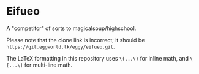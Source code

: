# Eifueo

A "competitor" of sorts to magicalsoup/highschool.

Please note that the clone link is incorrect; it should be `https://git.eggworld.tk/eggy/eifueo.git`.

The LaTeX formatting in this repository uses `\(...\)` for inline math, and `\[...\]` for multi-line math.

